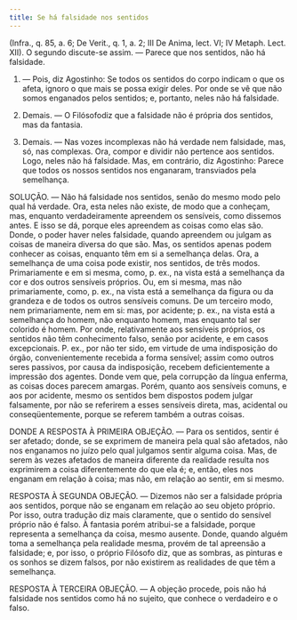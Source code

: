 ```yaml
---
title: Se há falsidade nos sentidos
---
```


(Infra., q. 85, a. 6; De Verit., q. 1, a. 2; III De Anima, lect. VI; IV Metaph. Lect. XII).
  O segundo discute-se assim. — Parece que nos sentidos, não há falsidade.  

1. — Pois, diz Agostinho: Se todos os sentidos do corpo indicam o que os afeta, ignoro o que mais se possa exigir deles. Por onde se vê que não somos enganados pelos sentidos; e, portanto, neles não há falsidade.  

2. Demais. — O Filósofodiz que a falsidade não é própria dos sentidos, mas da fantasia.  

3. Demais. — Nas vozes incomplexas não há verdade nem falsidade, mas, só, nas complexas. Ora, compor e dividir não pertence aos sentidos. Logo, neles não há falsidade.  Mas, em contrário, diz Agostinho: Parece que todos os nossos sentidos nos enganaram, transviados pela semelhança.  

SOLUÇÃO. — Não há falsidade nos sentidos, senão do mesmo modo pelo qual há verdade. Ora, esta neles não existe, de modo que a conheçam, mas, enquanto verdadeiramente apreendem os sensíveis, como dissemos antes. E isso se dá, porque eles apreendem as coisas como elas são. Donde, o poder haver neles falsidade, quando apreendem ou julgam as coisas de maneira diversa do que são. Mas, os sentidos apenas podem conhecer as coisas, enquanto têm em si a semelhança delas. Ora, a semelhança de uma coisa pode existir, nos sentidos, de três modos. Primariamente e em si mesma, como, p. ex., na vista está a semelhança da cor e dos outros sensíveis próprios. Ou, em si mesma, mas não primariamente, como, p. ex., na vista está a semelhança da figura ou da grandeza e de todos os outros sensíveis comuns. De um terceiro modo, nem primariamente, nem em si: mas, por acidente; p. ex., na vista está a semelhança do homem, não enquanto homem, mas enquanto tal ser colorido é homem. Por onde, relativamente aos sensíveis próprios, os sentidos não têm conhecimento falso, senão por acidente, e em casos excepcionais. P. ex., por não ter sido, em virtude de uma indisposição do órgão, convenientemente recebida a forma sensível; assim como outros seres passivos, por causa da indisposição, recebem deficientemente a impressão dos agentes. Donde vem que, pela corrupção da língua enferma, as coisas doces parecem amargas. Porém, quanto aos sensíveis comuns, e aos por acidente, mesmo os sentidos bem dispostos podem julgar falsamente, por não se referirem a esses sensíveis direta, mas, acidental ou conseqüentemente, porque se referem também a outras coisas.  

DONDE A RESPOSTA À PRIMEIRA OBJEÇÃO. — Para os sentidos, sentir é ser afetado; donde, se se exprimem de maneira pela qual são afetados, não nos enganamos no juízo pelo qual julgamos sentir alguma coisa. Mas, de serem às vezes afetados de maneira diferente da realidade resulta nos exprimirem a coisa diferentemente do que ela é; e, então, eles nos enganam em relação à coisa; mas não, em relação ao sentir, em si mesmo.  

RESPOSTA À SEGUNDA OBJEÇÃO. — Dizemos não ser a falsidade própria aos sentidos, porque não se enganam em relação ao seu objeto próprio. Por isso, outra tradução diz mais claramente, que o sentido do sensível próprio não é falso. À fantasia porém atribui-se a falsidade, porque representa a semelhança da coisa, mesmo ausente. Donde, quando alguém toma a semelhança pela realidade mesma, provém de tal apreensão a falsidade; e, por isso, o próprio Filósofo diz, que as sombras, as pinturas e os sonhos se dizem falsos, por não existirem as realidades de que têm a semelhança.  

RESPOSTA À TERCEIRA OBJEÇÃO. — A objeção procede, pois não há falsidade nos sentidos como há no sujeito, que conhece o verdadeiro e o falso.
